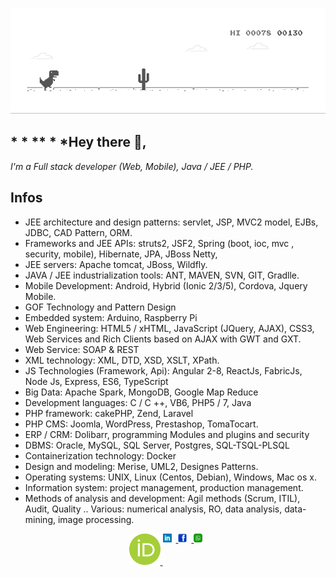 ![image](https://github.com/karouani/karouani/blob/master/icon/dino.gif)


## * * ** * ***Hey there 👋,**

*I'm a Full stack developer (Web, Mobile), Java / JEE / PHP.*



## **Infos**


- JEE architecture and design patterns: servlet, JSP, MVC2 model, EJBs, JDBC, CAD Pattern, ORM.
- Frameworks and JEE APIs: struts2, JSF2, Spring (boot, ioc, mvc , security, mobile), Hibernate, JPA, JBoss Netty,
- JEE servers: Apache tomcat, JBoss, Wildfly.
- JAVA / JEE industrialization tools: ANT, MAVEN, SVN, GIT, Gradlle.
- Mobile Development: Android, Hybrid (Ionic 2/3/5), Cordova, Jquery Mobile.
- GOF Technology and Pattern Design
- Embedded system: Arduino, Raspberry Pi
- Web Engineering: HTML5 / xHTML, JavaScript (JQuery, AJAX), CSS3, Web Services and Rich Clients based on AJAX with GWT and GXT.
-  Web Service: SOAP & REST
- XML technology: XML, DTD, XSD, XSLT, XPath.
- JS Technologies (Framework, Api): Angular 2-8, ReactJs, FabricJs, Node Js, Express, ES6, TypeScript
- Big Data: Apache Spark, MongoDB, Google Map Reduce
- Development languages: C / C ++, VB6, PHP5 / 7, Java
- PHP framework: cakePHP, Zend, Laravel
- PHP CMS: Joomla, WordPress, Prestashop, TomaTocart.
- ERP / CRM: Dolibarr, programming Modules and plugins and security
- DBMS: Oracle, MySQL, SQL Server, Postgres, SQL-TSQL-PLSQL
- Containerization technology: Docker
- Design and modeling: Merise, UML2, Designes Patterns.
- Operating systems: UNIX, Linux (Centos, Debian), Windows, Mac os x.
- Information system: project management, production management.
- Methods of analysis and development: Agil methods (Scrum, ITIL), Audit, Quality .. Various: numerical analysis, RO, data analysis, data-mining, image processing.
<p align="center">
  
<a itemprop="sameAs" content="https://orcid.org/0000-0001-6396-2010" href="https://orcid.org/0000-0001-6396-2010" target="orcid.widget" rel="me noopener noreferrer" style="vertical-align:top;">
  <img src="https://github.com/karouani/karouani/blob/master/icon/orcid.png" width="50px" alt="ORCID iD icon">
</a>

<a href= "https://www.linkedin.com/in/yassine-karouani-95444138/">
  <img src="https://github.com/karouani/karouani/blob/master/icon/linkedin.png" alt="Linkedin icon" style="width:1em;margin-right:.5em;" width="50px"/>
</a>

<a href= "https://www.facebook.com/yassine.karouani">
  <img src="https://github.com/karouani/karouani/blob/master/icon/fb.png" style="width:1em;margin-right:.5em;" width="50px"/>

</a>
<a href="https://api.whatsapp.com/send?phone=+212610837957&text=From Github" target="_blank">
  <img src="https://github.com/karouani/karouani/blob/master/icon/whatsapp.webp" style="width:1em;margin-right:.5em;" width="50px" />
</a>
</p>